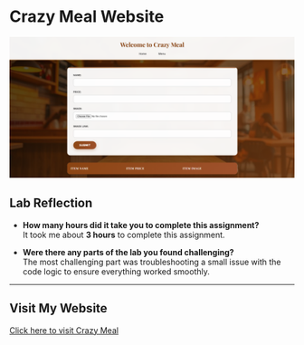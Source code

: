 # Crazy Meal Website

![Website Preview](./images/CrazyMeal.png)

## Lab Reflection

- **How many hours did it take you to complete this assignment?**  
  It took me about **3 hours** to complete this assignment.

- **Were there any parts of the lab you found challenging?**  
  The most challenging part was troubleshooting a small issue with the code logic to ensure everything worked smoothly.

---

## Visit My Website  
[Click here to visit Crazy Meal](https://as3d12.github.io/Crazy-Meal)
